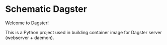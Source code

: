 # Schematic Dagster

Welcome to Dagster!

This is a Python project used in building container image for Dagster server (webserver + daemon).
